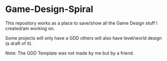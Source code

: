 # Game-Design-Spiral
This repository works as a place to save/show all the Game Design stuff I created/am working on.

Some projects will only have a GDD others will also have level/world design (a draft of it).



Note: The GDD Template was not made by me but by a friend
